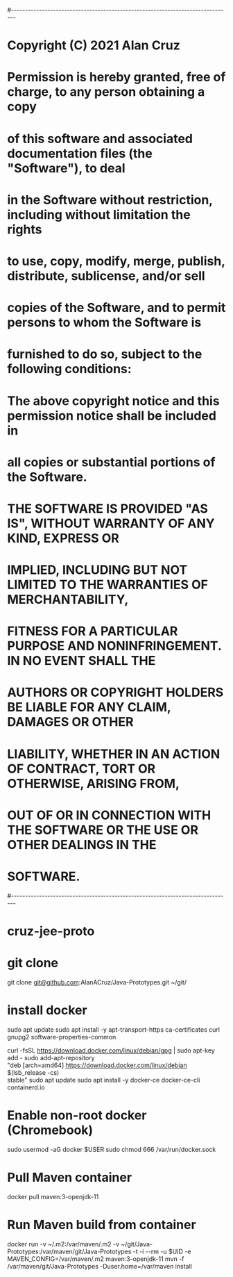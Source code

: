 #-------------------------------------------------------------------------------
# Copyright (C) 2021 Alan Cruz
# 
# Permission is hereby granted, free of charge, to any person obtaining a copy
# of this software and associated documentation files (the "Software"), to deal
# in the Software without restriction, including without limitation the rights
# to use, copy, modify, merge, publish, distribute, sublicense, and/or sell
# copies of the Software, and to permit persons to whom the Software is
# furnished to do so, subject to the following conditions:
# 
# The above copyright notice and this permission notice shall be included in
# all copies or substantial portions of the Software.
# 
# THE SOFTWARE IS PROVIDED "AS IS", WITHOUT WARRANTY OF ANY KIND, EXPRESS OR
# IMPLIED, INCLUDING BUT NOT LIMITED TO THE WARRANTIES OF MERCHANTABILITY,
# FITNESS FOR A PARTICULAR PURPOSE AND NONINFRINGEMENT. IN NO EVENT SHALL THE
# AUTHORS OR COPYRIGHT HOLDERS BE LIABLE FOR ANY CLAIM, DAMAGES OR OTHER
# LIABILITY, WHETHER IN AN ACTION OF CONTRACT, TORT OR OTHERWISE, ARISING FROM,
# OUT OF OR IN CONNECTION WITH THE SOFTWARE OR THE USE OR OTHER DEALINGS IN THE
# SOFTWARE.
#-------------------------------------------------------------------------------
# cruz-jee-proto

# git clone
git clone git@github.com:AlanACruz/Java-Prototypes.git ~/git/

# install docker
sudo apt update
sudo apt install -y apt-transport-https ca-certificates curl gnupg2 software-properties-common

curl -fsSL https://download.docker.com/linux/debian/gpg | sudo apt-key add -
sudo add-apt-repository \
   "deb [arch=amd64] https://download.docker.com/linux/debian \
   $(lsb_release -cs) \
   stable"
sudo apt update
sudo apt install -y docker-ce docker-ce-cli containerd.io

# Enable non-root docker (Chromebook)
sudo usermod -aG docker $USER
sudo chmod 666 /var/run/docker.sock

# Pull Maven container
docker pull maven:3-openjdk-11

# Run Maven build from container
docker run -v ~/.m2:/var/maven/.m2 -v ~/git/Java-Prototypes:/var/maven/git/Java-Prototypes -t -i --rm -u $UID -e MAVEN_CONFIG=/var/maven/.m2 maven:3-openjdk-11 mvn -f /var/maven/git/Java-Prototypes -Duser.home=/var/maven install